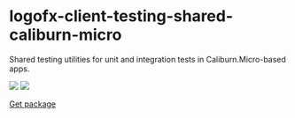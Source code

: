 # logofx-client-testing-shared-caliburn-micro
Shared testing utilities for unit and integration tests in Caliburn.Micro-based apps.

<img src=https://ci.appveyor.com/api/projects/status/github/logofx/logofx-client-testing-shared-caliburn-micro>

<img src=https://img.shields.io/nuget/dt/LogoFX.Client.Tests.Shared.Caliburn.Micro>

[Get package](https://www.nuget.org/packages/LogoFX.Client.Tests.Shared.Caliburn.Micro)
